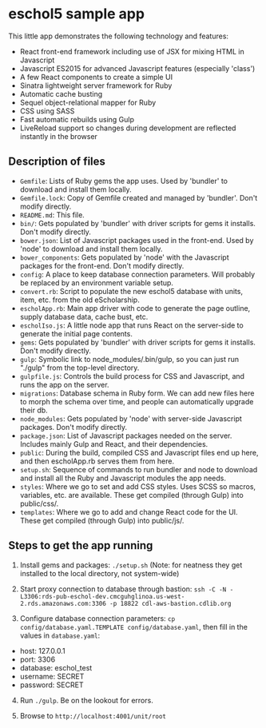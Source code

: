 eschol5 sample app
==================

This little app demonstrates the following technology and features:
* React front-end framework including use of JSX for mixing HTML in Javascript
* Javascript ES2015 for advanced Javascript features (especially 'class')
* A few React components to create a simple UI
* Sinatra lightweight server framework for Ruby
* Automatic cache busting
* Sequel object-relational mapper for Ruby
* CSS using SASS
* Fast automatic rebuilds using Gulp
* LiveReload support so changes during development are reflected instantly in the browser

Description of files
--------------------

* `Gemfile`: Lists of Ruby gems the app uses. Used by 'bundler' to download and install them locally.
* `Gemfile.lock`: Copy of Gemfile created and managed by 'bundler'. Don't modify directly.
* `README.md`: This file.
* `bin/`: Gets populated by 'bundler' with driver scripts for gems it installs. Don't modify directly.
* `bower.json`: List of Javascript packages used in the front-end. Used by 'node' to download and install them locally.
* `bower_components`: Gets populated by 'node' with the Javascript packages for the front-end. Don't modify directly.
* `config`: A place to keep database connection parameters. Will probably be replaced by an environment variable setup.
* `convert.rb`: Script to populate the new eschol5 database with units, item, etc. from the old eScholarship.
* `escholApp.rb`: Main app driver with code to generate the page outline, supply database data, cache bust, etc.
* `escholIso.js`: A little node app that runs React on the server-side to generate the initial page contents.
* `gems`: Gets populated by 'bundler' with driver scripts for gems it installs. Don't modify directly.
* `gulp`: Symbolic link to node_modules/.bin/gulp, so you can just run "./gulp" from the top-level directory.
* `gulpfile.js`: Controls the build process for CSS and Javascript, and runs the app on the server.
* `migrations`: Database schema in Ruby form. We can add new files here to morph the schema over time, and people can automatically upgrade their db.
* `node_modules`: Gets populated by 'node' with server-side Javascript packages. Don't modify directly.
* `package.json`: List of Javascript packages needed on the server. Includes mainly Gulp and React, and their dependencies.
* `public`: During the build, compiled CSS and Javascript files end up here, and then escholApp.rb serves them from here.
* `setup.sh`: Sequence of commands to run bundler and node to download and install all the Ruby and Javascript modules the app needs.
* `styles`: Where we go to set and add CSS styles. Uses SCSS so macros, variables, etc. are available. These get compiled (through Gulp) into public/css/.
* `templates`: Where we go to add and change React code for the UI. These get compiled (through Gulp) into public/js/.

Steps to get the app running
----------------------------

1. Install gems and packages: `./setup.sh` (Note: for neatness they get installed to the local directory, not system-wide)

2. Start proxy connection to database through bastion: `ssh -C -N -L3306:rds-pub-eschol-dev.cmcguhglinoa.us-west-2.rds.amazonaws.com:3306 -p 18822 cdl-aws-bastion.cdlib.org`

3. Configure database connection parameters: `cp config/database.yaml.TEMPLATE config/database.yaml`, then fill in the values in `database.yaml`:
  * host: 127.0.0.1
  * port: 3306
  * database: eschol_test
  * username: SECRET
  * password: SECRET

4. Run `./gulp`. Be on the lookout for errors.

5. Browse to `http://localhost:4001/unit/root`

